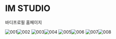 # IM STUDIO
바디프로필 홈페이지

![001](https://github.com/user-attachments/assets/21b39920-d51d-4cbe-8cb1-b0f3bfd0da17)![002](https://github.com/user-attachments/assets/754c8d48-1de0-4a9b-b64f-ccae3d0148c2)
![003](https://github.com/user-attachments/assets/1d276e9e-ee00-460e-ac09-18c6448f2635)![004](https://github.com/user-attachments/assets/99641a7b-899e-4bac-99a4-fa5c6d675be9)
![005](https://github.com/user-attachments/assets/0bfa510a-29ad-4f9a-8b31-b10840a49659)![006](https://github.com/user-attachments/assets/b3d489b6-efc7-4599-afe0-bfa2d3796aa9)
![007](https://github.com/user-attachments/assets/6a1c25ef-7ca2-40ca-a4b7-192873e9c578)![008](https://github.com/user-attachments/assets/acf32a2d-97bf-4720-92be-6519a408285d)


